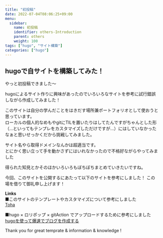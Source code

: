 ```yaml
---
title: "初投稿"
date: 2022-07-04T08:06:25+09:00
menu:
  sidebar:
    name: 初投稿
    identifier: others-Introduction
    parent: others
    weight: 100
tags: ["hugo", "サイト構築"]
categories: ["hugo"]
---
```


## hugoで自サイトを構築してみた！
やっと初投稿できました～  
  
hugoによるサイト作りに興味があったのでいろいろなサイトを参考に試行錯誤しながら作成してみました！  
  
このサイトは自分の学んだことをはきだす場所兼ポートフォリオとして使おうと思っています。  
ローカルの個人的なめもやgitにTILを置いたりはしてたんですがちゃんとした形（…といってもテンプレをカスタマイズしただけですが…）にはしていなかったなぁと思いせっかくだから挑戦してみました。  
  
サイト名やら取得ドメインなんかは超適当です。  
とにかく思い立って手を動かさずにはいれなかったので不格好ながらやってみました  
  
得られた知見とかそのほかいろいろもぼちぼちまとめていきたいですね。
  
今回、このサイトを公開するにあたって以下のサイトを参考にしました！
この場を借りて御礼申し上げます！  
    
**Links**  
■このサイトのテンプレートやカスタマイズについて参考にしました  
[Toha](https://toha-guides.netlify.app/)

■hugo × ロリポップ × gitAction でアップロードするために参考にしました  
[hugoを使って爆速でブログを作成する](https://zenn.dev/harachan/articles/a043e9a756cae4#%E3%83%93%E3%83%AB%E3%83%89)

Thank you for great temprate & information & knowledge !  
